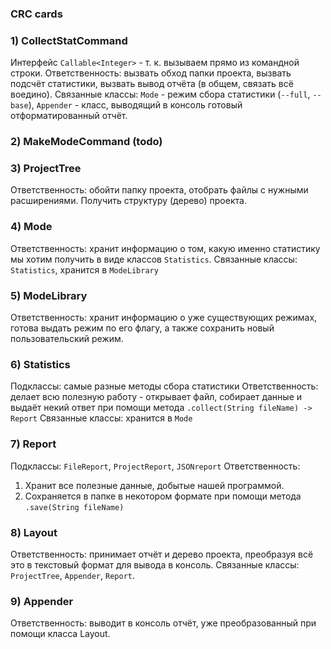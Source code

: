 ### CRC cards
### 1) CollectStatCommand
Интерфейс `Callable<Integer>` - т. к. вызываем прямо из командной строки.
Ответственность: вызвать обход папки проекта, вызвать подсчёт статистики, вызвать вывод отчёта (в общем, связать всё воедино).
Связанные классы: `Mode` - режим сбора статистики (`--full`, `--base`), `Appender` - класс, выводящий в консоль готовый отформатированный отчёт.
### 2) MakeModeCommand (todo)
### 3) ProjectTree
Ответственность: обойти папку проекта, отобрать файлы с нужными расширениями. Получить структуру (дерево) проекта.
### 4) Mode
Ответственность: хранит информацию о том, какую именно статистику мы хотим получить в виде классов `Statistics`.
Связанные классы: `Statistics`, хранится в `ModeLibrary`
### 5) ModeLibrary
Ответственность: хранит информацию о уже существующих режимах, готова выдать режим по его флагу, а также сохранить новый пользовательский режим.
### 6) Statistics
Подклассы: самые разные методы сбора статистики
Ответственность: делает всю полезную работу -  открывает файл, собирает данные и выдаёт некий ответ при помощи метода `.collect(String fileName) -> Report`
Связанные классы: хранится в `Mode`
### 7) Report
Подклассы: `FileReport`, `ProjectReport`, `JSONreport`
Ответственность:
1) Хранит все полезные данные, добытые нашей программой.
2) Сохраняется в папке в некотором формате при помощи метода `.save(String fileName)`
### 8) Layout
Ответственность: принимает отчёт и дерево проекта, преобразуя всё это в текстовый формат для вывода в консоль.
Связанные классы: `ProjectTree`, `Appender`, `Report`.
### 9) Appender
Ответственность: выводит в консоль отчёт, уже преобразованный при помощи класса Layout.
